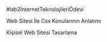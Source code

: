 #lab2İnternetTeknolojileriÖdevi

Web Sitesi İle Css Konularının Anlatımı

Kişisel Web Sitesi Tasarlama
